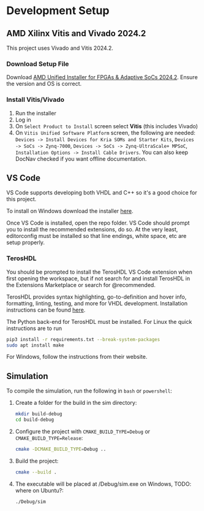 # Development Setup

## AMD Xilinx Vitis and Vivado 2024.2

This project uses Vivado and Vitis 2024.2.

### Download Setup File

Download [AMD Unified Installer for FPGAs & Adaptive SoCs 2024.2](https://www.xilinx.com/support/download/index.html/content/xilinx/en/downloadNav/vitis.html). Ensure the version and OS is correct.

### Install Vitis/Vivado

1. Run the installer
2. Log in
3. On `Select Product to Install` screen select **Vitis** (this includes Vivado)
4. On `Vitis Unified Software Platform` screen, the following are needed: `Devices -> Install Devices for Kria SOMs and Starter Kits`, `Devices -> SoCs -> Zynq-7000`, `Devices -> SoCs -> Zynq-UltraScale+ MPSoC`, `Installation Options -> Install Cable Drivers`. You can also keep DocNav checked if you want offline documentation.

## VS Code

VS Code supports developing both VHDL and C++ so it's a good choice for this project.

To install on Windows download the installer [here](https://code.visualstudio.com/download).

Once VS Code is installed, open the repo folder.
VS Code should prompt you to install the recommended extensions, do so.
At the very least, editorconfig must be installed so that line endings, white space, etc
are setup properly.

### TerosHDL

You should be prompted to install the TerosHDL VS Code extension when first opening the workspace,
but if not search for and install TerosHDL in the Extensions Marketplace or search for @recommended.

TerosHDL provides syntax highlighting, go-to-definition and hover info, formatting, linting, testing, and more for VHDL development.
Installation instructions can be found [here](https://terostechnology.github.io/terosHDLdoc/docs/getting_started/installation).

The Python back-end for TerosHDL must be installed. For Linux the quick instructions are to run

```sh
pip3 install -r requirements.txt --break-system-packages
sudo apt install make
```

For Windows, follow the instructions from their website.

## Simulation

To compile the simulation, run the following in `bash` or `powershell`:

1. Create a folder for the build in the sim directory:

    ```bash
    mkdir build-debug
    cd build-debug
    ```

2. Configure the project with `CMAKE_BUILD_TYPE=Debug` or `CMAKE_BUILD_TYPE=Release`:

    ```bash
    cmake -DCMAKE_BUILD_TYPE=Debug ..
    ```

3. Build the project:

    ```bash
    cmake --build .
    ```

4. The executable will be placed at /Debug/sim.exe on Windows, TODO: where on Ubuntu?:

    ```bash
    ./Debug/sim
    ```
